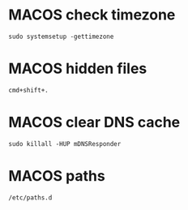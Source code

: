 # MACOS check timezone
`sudo systemsetup -gettimezone`

# MACOS hidden files
`cmd+shift+.`

# MACOS clear DNS cache 
`sudo killall -HUP mDNSResponder`

# MACOS paths
`/etc/paths.d`
